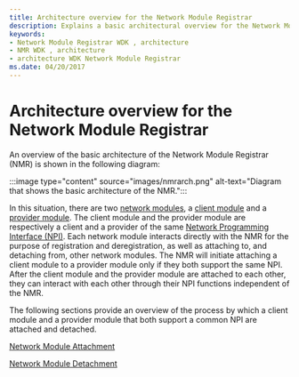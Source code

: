 ```yaml
---
title: Architecture overview for the Network Module Registrar
description: Explains a basic architectural overview for the Network Module Registrar
keywords:
- Network Module Registrar WDK , architecture
- NMR WDK , architecture
- architecture WDK Network Module Registrar
ms.date: 04/20/2017
---
```


# Architecture overview for the Network Module Registrar

An overview of the basic architecture of the Network Module Registrar (NMR) is shown in the following diagram:

:::image type="content" source="images/nmrarch.png" alt-text="Diagram that shows the basic architecture of the NMR.":::

In this situation, there are two [network modules](network-module.md), a [client module](client-module.md) and a [provider module](provider-module.md). The client module and the provider module are respectively a client and a provider of the same [Network Programming Interface (NPI)](network-programming-interface.md). Each network module interacts directly with the NMR for the purpose of registration and deregistration, as well as attaching to, and detaching from, other network modules. The NMR will initiate attaching a client module to a provider module only if they both support the same NPI. After the client module and the provider module are attached to each other, they can interact with each other through their NPI functions independent of the NMR.

The following sections provide an overview of the process by which a client module and a provider module that both support a common NPI are attached and detached.

[Network Module Attachment](network-module-attachment.md)

[Network Module Detachment](network-module-detachment.md)

 

 






